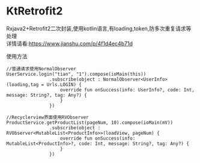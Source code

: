 # KtRetrofit2
Rxjava2+Retrofit2二次封装,使用kotlin语言,有loading,token,防多次重复请求等处理  
详情请看:https://www.jianshu.com/p/4f1d4ec4b71d

使用方法  
```
//普通请求使用NormalObserver
UserService.login("tian", "1").compose(ioMain(this))
                .subscribe(object : NormalObserver<UserInfo>(loading,tag = Urls.LOGIN) {
                    override fun onSuccess(info: UserInfo?, code: Int, message: String?, tag: Any?) {
                    }
                })
```
```
//Recyclerview界面使用RVObserver
ProductService.getProductList(pageNum, 10).compose(ioMain(mV))
                .subscribe(object : RVObserver<MutableList<ProductInfo>>(loadView, pageNum) {
                    override fun onSuccess(info: MutableList<ProductInfo>?, code: Int, message: String?, tag: Any?) {
                    }
                })
```
